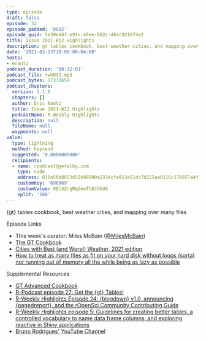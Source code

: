 ```yaml
---
type: episode
draft: false
episode: 32
episode_padded: '0032'
episode_guid: 5e30ed4f-e91c-40ee-882c-d64c921674e2
title: Issue 2021-W12 Highlights
description: gt tables cookbook, best weather cities, and mapping over many files
date: '2021-03-23T10:00:00-04:00'
hosts:
- enantz
podcast_duration: '00:12:01'
podcast_file: rwh032.mp3
podcast_bytes: 17311659
podcast_chapters:
  version: 1.1.0
  chapters: []
  author: Eric Nantz
  title: Issue 2021-W12 Highlights
  podcastName: R Weekly Highlights
  description: null
  fileName: null
  waypoints: null
value:
  type: lightning
  method: keysend
  suggested: '0.0000005000'
  recipients:
  - name: rpodcast@getalby.com
    type: node
    address: 030a58b8653d32b99200a2334cfe913e51dc7d155aa0116c176657a4f1722677a3
    customKey: '696969'
    customValue: 0El4ZrgMqGemTCECGkUG
    split: '100'
---
```

{gt} tables cookbook, best weather cities, and mapping over many files

Episode Links

-   This week's curator: Miles McBain
    (<a href="https://twitter.com/MilesMcBain"
    rel="nofollow">@MilesMcBain</a>)
-   <a href="https://themockup.blog/static/gt-cookbook.html"
    rel="nofollow">The GT Cookbook</a>
-   <a href="https://taraskaduk.com/posts/2021-03-14-best-weather-2/"
    rel="nofollow">Cities with Best (and Worst) Weather, 2021 edition</a>
-   <a href="https://www.brodrigues.co/blog/2021-03-19-no_loops_tidyeval/"
    rel="nofollow">How to treat as many files as fit on your hard disk
    without loops (sorta) nor running out of memory all the while being as
    lazy as possible</a>

Supplemental Resources

-   <a href="https://themockup.blog/static/gt-cookbook-advanced.html"
    rel="nofollow">GT Advanced Cookbook</a>
-   <a href="https://r-podcast.org/episode/027-rstudioconf-tables/"
    rel="nofollow">R-Podcast episode 27: Get the {gt} Tables!</a>
-   <a href="https://rweekly.fireside.fm/24" rel="nofollow">R-Weekly
    Highlights Episode 24: {blogdown} v1.0, announcing {pagedreport}, and
    the rOpenSci Community Contributing Guide</a>
-   <a href="https://rweekly.fireside.fm/5" rel="nofollow">R-Weekly
    Highlights episode 5: Guidelines for creating better tables, a
    controlled vocabulary to name data frame columns, and exploring reactive
    in Shiny applications</a>
-   <a href="https://www.youtube.com/channel/UCTZXht1RTL2Duc3eU8MYGzQ"
    rel="nofollow">Bruno Rodrigues' YouTube Channel</a>
